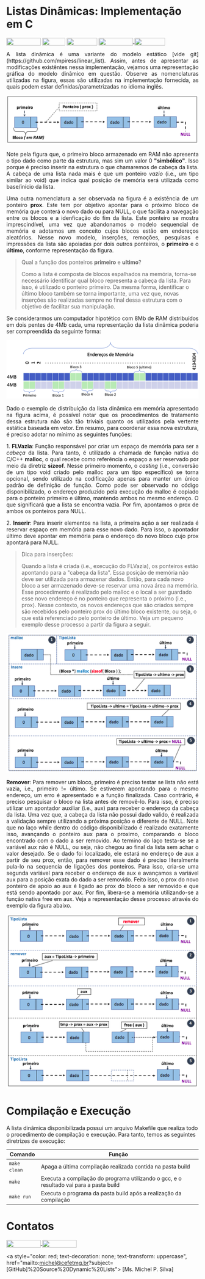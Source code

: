 # Listas Dinâmicas: Implementação em C

<div style="display: inline-block;">
<img align="center" height="20px" width="90px" src="https://img.shields.io/badge/Maintained%3F-yes-green.svg"/> 
<img align="center" height="20px" width="60px" src="https://img.shields.io/badge/C%2B%2B-00599C?style=for-the-badge&logo=c%2B%2B&logoColor=white"/> 
<img align="center" height="20px" width="80px" src="https://img.shields.io/badge/Made%20for-VSCode-1f425f.svg"/> 
<a href="https://github.com/mpiress/midpy/issues">
<img align="center" height="20px" width="90px" src="https://img.shields.io/badge/contributions-welcome-brightgreen.svg?style=flat"/>
<img align="center" height="20px" width="80px" src="https://badgen.net/badge/license/MIT/green"/>
</a> 
</div>

<p> </p>
<p> </p>


<p align="justify">
A lista dinâmica é uma variante do modelo estático [vide git](https://github.com/mpiress/linear_list). Assim, antes de apresentar as modificações existêntes nessa implementação, vejamos uma representação gráfica do modelo dinâmico em questão. Observe as nomenclaturas utilizadas na figura, essas são utilizadas na implementação fornecida, as quais podem estar definidas/parametrizadas no idioma inglês.
</p>

<p align="center">
	<img src="imgs/lista.png"/> 
</p>

<p align="justify">
Note pela figura que, o primeiro bloco armazenado em RAM não apresenta o tipo dado como parte da estrutura, mas sim um valor 0 <b>"simbólico"</b>. Isso porque é preciso inserir na estrutura o que chamaremos de cabeça da lista. A cabeça de uma lista nada mais é que um ponteiro <i>vazio</i> (i.e., um tipo similar ao void) que indica qual posição de memória será utilizada como base/início da lista. 
</p>

<p align="justify">
Uma outra nomenclatura a ser observada na figura é a existência de um ponteiro <b>prox</b>. Este tem por objetivo apontar para o próximo bloco de memória que conterá o novo dado ou para NULL, o que facilita a navegação entre os blocos e a idenficação do fim da lista. Este ponteiro se mostra imprescindível, uma vez que abandonamos o modelo sequencial de memória e adotamos um conceito cujos blocos estão em endereços aleatórios. Nesse novo modelo, inserções, remoções, pesquisas e impressões da lista são apoiadas por dois outros ponteiros, o <b>primeiro</b> e o <b>último</b>, conforme representação da figura.
</p>

> Qual a função dos ponteiros <b>primeiro</b> e <b>ultimo</b>?
>
> Como a lista é composta de blocos espalhados na memória, torna-se necessário identificar qual bloco representa a cabeça da lista. Para isso, é utilizado o ponteiro primeiro. Da mesma forma, identificar o último bloco também se torna importante, uma vez que, novas inserções são realizadas sempre no final dessa estrutura com o objetivo de facilitar sua manipulação.

<p align="justify">
Se considerarmos um computador hipotético com 8Mb de RAM distribuídos em dois pentes de 4Mb cada, uma representação da lista dinâmica poderia ser compreendida da seguinte forma:
</p>

<p align="center">
	<img src="imgs/memoria.png"/> 
</p> 

<p align="justify">
Dado o exemplo de distribuição da lista dinâmica em memória apresentado na figura acima, é possível notar que os procedimentos de tratamento dessa estrutura não são tão triviais quanto os utilizados pela vertente estática baseada em vetor. Em resumo, para coordenar essa nova estrutura, é preciso adotar no mínimo as seguintes funções:
</p>

<p align="justify">
1. <b>FLVazia</b>: Função responsável por criar um espaço de memória para ser a <i>cabeça</i> da lista. Para tanto, é utilizado a chamada de função nativa do C/C++ <b>malloc</b>, o qual recebe como referência o espaço a ser reservado por meio da diretriz <b>sizeof</b>. Nesse primeiro momento, o <i>casting</i> (i.e., conversão de um tipo void criado pelo malloc para um tipo específico) se torna opcional, sendo utilizado na codificação apenas para manter um único padrão de definição de função. Como pode ser observado no código disponibilizado, o endereço produzido pela execução do malloc é copiado para o ponteiro primeiro e último, mantendo ambos no mesmo endereço. O que significará que a lista se encontra vazia. Por fim, apontamos o prox de ambos os ponteiros para NULL.
</p>

<p align="justify">
2. <b>Inserir</b>: Para inserir elementos na lista, a primeira ação a ser realizada é reservar espaço em memória para esse novo dado. Para isso, o apontador último deve apontar em memória para o endereço do novo bloco cujo prox apontará para NULL.  
</p>

>Dica para inserções:
>
>Quando a lista é criada (i.e., execução do FLVazia), os ponteiros estão apontando para a "cabeça da lista". Essa posição de memória não deve ser utilizada para armazenar dados. Então, para cada novo bloco a ser armazenado deve-se reservar uma nova área na memória. Esse procedimento é realizado pelo malloc e o local a ser guardado esse novo endereço é no ponteiro que representa o próximo (i.e., prox). Nesse contexto, os novos endereços que são criados sempre são recebidos pelo ponteiro prox do último bloco existente, ou seja, o que está referenciado pelo ponteiro de último. Veja um pequeno exemplo desse processo a partir da figura a seguir. 

<p align="center">
	<img src="imgs/inserir.png"/> 
</p> 

<p align="justify">
<b>Remover</b>: Para remover um bloco, primeiro é preciso testar se lista não está vazia, i.e., primeiro != último. Se estiverem apontando para o mesmo endereço, um erro é apresentado e a função finalizada. Caso contrário, é preciso pesquisar o bloco na lista antes de removê-lo. Para isso, é preciso utilizar um apontador auxiliar (i.e., aux) para receber o endereço da cabeça da lista. Uma vez que, a cabeça da lista não possui dado valido, é realizada a validação sempre utilizando a próxima posição e diferente de NULL. Note que no laço while dentro do código disponibilizado é realizado exatamente isso, avançando o ponteiro aux para o proximo, comparando o bloco encontrado com o dado a ser removido. Ao termino do laço testa-se se a variável aux não é NULL, ou seja, não chegou ao final da lista sem achar o valor desejado. Se o dado foi localizado, ele estará no endereço de aux a partir de seu prox, então, para remover esse dado é preciso literalmente pula-lo na sequencia de ligações dos ponteiros. Para isso, cria-se uma segunda variável para receber o endereço de aux e avançamos a variável aux para a posição exata do dado a ser removido. Feito isso, o prox do novo ponteiro de apoio ao aux é ligado ao prox do bloco a ser removido e que está sendo apontado por aux. Por fim, libera-se a memória utilizando-se a função nativa free em aux. Veja a representação desse processo através do exemplo da figura abaixo. 
</p>

<p align="center">
	<img src="imgs/remover.png"/> 
</p> 

# Compilação e Execução

A lista dinâmica disponibilizada possui um arquivo Makefile que realiza todo o procedimento de compilação e execução. Para tanto, temos as seguintes diretrizes de execução:


| Comando                |  Função                                                                                           |                     
| -----------------------| ------------------------------------------------------------------------------------------------- |
|  `make clean`          | Apaga a última compilação realizada contida na pasta build                                        |
|  `make`                | Executa a compilação do programa utilizando o gcc, e o resultado vai para a pasta build           |
|  `make run`            | Executa o programa da pasta build após a realização da compilação                                 |


# Contatos

<div style="display: inline-block;">
<a href="https://t.me/michelpires369">
<img align="center" height="20px" width="90px" src="https://img.shields.io/badge/Telegram-2CA5E0?style=for-the-badge&logo=telegram&logoColor=white"/> 
</a>

<a href="https://www.linkedin.com/in/michelpiressilva/">
<img align="center" height="20px" width="90px" src="https://img.shields.io/badge/LinkedIn-0077B5?style=for-the-badge&logo=linkedin&logoColor=white"/>
</a>

</div>

<a style="color: red; text-decoration: none; text-transform: uppercase", href="mailto:michel@cefetmg.br?subject=[GitHub]%20Source%20Dynamic%20Lists">
[Ms. Michel P. Silva]
</a>
